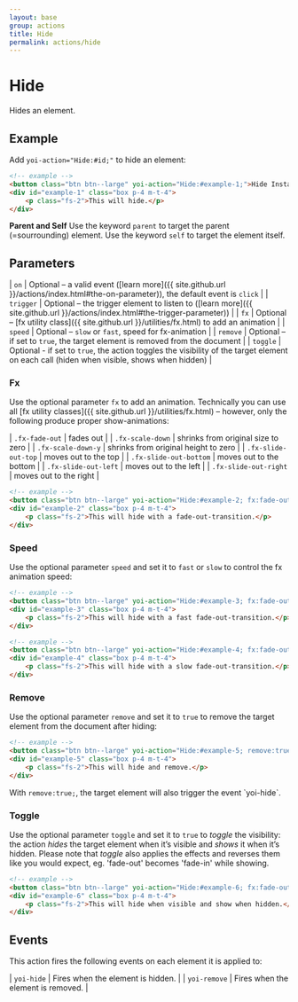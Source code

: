 ```yaml
---
layout: base
group: actions
title: Hide
permalink: actions/hide
---
```


# Hide

<p class="intro">Hides an element.</p>

## Example

Add `yoi-action="Hide:#id;"` to hide an element:

```html
<!-- example -->
<button class="btn btn--large" yoi-action="Hide:#example-1;">Hide Instantly</button>
<div id="example-1" class="box p-4 m-t-4">
    <p class="fs-2">This will hide.</p>
</div>
```

<p class="hint hint--primary"><b>Parent and Self</b> Use the keyword <code>parent</code> to target the parent (=sourrounding) element. Use the keyword <code>self</code> to target the element itself.</p>

## Parameters

| `on`      | Optional – a valid event ([learn more]({{ site.github.url }}/actions/index.html#the-on-parameter)), the default event is `click`          |
| `trigger` | Optional – the trigger element to listen to ([learn more]({{ site.github.url }}/actions/index.html#the-trigger-parameter))                |
| `fx`      | Optional – [fx utility class]({{ site.github.url }}/utilities/fx.html) to add an animation                                                |
| `speed`   | Optional – `slow` or `fast`, speed for fx-animation                                                                                       |
| `remove`  | Optional – if set to `true`, the target element is removed from the document                                                              |
| `toggle`  | Optional - if set to `true`, the action toggles the visibility of the target element on each call (hiden when visible, shows when hidden) |

### Fx

Use the optional parameter `fx` to add an animation. Technically you can use all [fx utility classes]({{ site.github.url }}/utilities/fx.html) – however, only the following produce proper show-animations:

| `.fx-fade-out`         | fades out                            |
| `.fx-scale-down`       | shrinks from original size to zero   |
| `.fx-scale-down-y`     | shrinks from original height to zero |
| `.fx-slide-out-top`    | moves out to the top                 |
| `.fx-slide-out-bottom` | moves out to the bottom              |
| `.fx-slide-out-left`   | moves out to the left                |
| `.fx-slide-out-right`  | moves out to the right               |

```html
<!-- example -->
<button class="btn btn--large" yoi-action="Hide:#example-2; fx:fade-out;">Hide with Fx</button>
<div id="example-2" class="box p-4 m-t-4">
    <p class="fs-2">This will hide with a fade-out-transition.</p>
</div>
```

### Speed

Use the optional parameter `speed` and set it to `fast` or `slow` to control the fx animation speed:

```html
<!-- example -->
<button class="btn btn--large" yoi-action="Hide:#example-3; fx:fade-out; speed:fast;">Hide Fast</button>
<div id="example-3" class="box p-4 m-t-4">
    <p class="fs-2">This will hide with a fast fade-out-transition.</p>
</div>
```

```html
<!-- example -->
<button class="btn btn--large" yoi-action="Hide:#example-4; fx:fade-out; speed:slow;">Hide Slowly</button>
<div id="example-4" class="box p-4 m-t-4">
    <p class="fs-2">This will hide with a slow fade-out-transition.</p>
</div>
```

### Remove

Use the optional parameter `remove` and set it to `true` to remove the target element from the document after hiding:

```html
<!-- example -->
<button class="btn btn--large" yoi-action="Hide:#example-5; remove:true;">Hide & Remove</button>
<div id="example-5" class="box p-4 m-t-4">
    <p class="fs-2">This will hide and remove.</p>
</div>
```

<p class="hint hint--primary">With <code>remove:true;</code>, the target element will also trigger the event `yoi-hide`.</p>

### Toggle

Use the optional parameter `toggle` and set it to `true` to *toggle* the visibility: the action *hides* the target element when it’s visible and *shows* it when it’s hidden. Please note that *toggle* also applies the effects and reverses them like you would expect, eg. 'fade-out' becomes 'fade-in' while showing.

```html
<!-- example -->
<button class="btn btn--large" yoi-action="Hide:#example-6; fx:fade-out; speed:slow; toggle:true;">Hide/Toggle</button>
<div id="example-6" class="box p-4 m-t-4">
    <p class="fs-2">This will hide when visible and show when hidden.</p>
</div>
```

## Events

This action fires the following events on each element it is applied to:

| `yoi-hide`   | Fires when the element is hidden.  |
| `yoi-remove` | Fires when the element is removed. |
